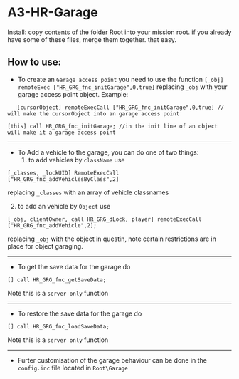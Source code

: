 # A3-HR-Garage

Install:
copy contents of the folder Root into your mission root. if you already have some of these files, merge them together. that easy.

How to use:
----------------------------------------------------------
- To create an ``Garage access point`` you need to use the function ``[_obj] remoteExec ["HR_GRG_fnc_initGarage",0,true]`` replacing ``_obj`` with your garage access point object.
Example:
```
   [cursorObject] remoteExecCall ["HR_GRG_fnc_initGarage",0,true] // will make the cursorObject into an garage access point
```
```
[this] call HR_GRG_fnc_initGarage; //in the init line of an object will make it a garage access point
```
----------------------------------------------------------
- To Add a vehicle to the garage, you can do one of two things:
  1)  to add vehicles by `className` use 
```
[_classes, _lockUID] RemoteExecCall ["HR_GRG_fnc_addVehiclesByClass",2]
```
replacing ``_classes`` with an array of vehicle classnames

  2)  to add an vehicle by `Object` use 
```
[_obj, clientOwner, call HR_GRG_dLock, player] remoteExecCall ["HR_GRG_fnc_addVehicle",2];
```
replacing ``_obj`` with the object in questin, note certain restrictions are in place for object garaging.

----------------------------------------------------------
- To get the save data for the garage do 
```
[] call HR_GRG_fnc_getSaveData;
``` 
Note this is a ``server only`` function

----------------------------------------------------------
- To restore the save data for the garage do 
```
[] call HR_GRG_fnc_loadSaveData;
```
Note this is a ``server only`` function

----------------------------------------------------------
- Furter customisation of the garage behaviour can be done in the ``config.inc`` file located in ``Root\Garage``
